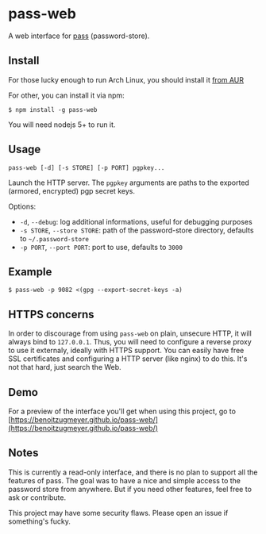 # pass-web

A web interface for [pass](http://www.passwordstore.org/) (password-store).

## Install

For those lucky enough to run Arch Linux, you should install it [from
AUR](https://aur.archlinux.org/packages/pass-web)

For other, you can install it via npm:

```
$ npm install -g pass-web
```

You will need nodejs 5+ to run it.

## Usage

```
pass-web [-d] [-s STORE] [-p PORT] pgpkey...
```

Launch the HTTP server. The `pgpkey` arguments are paths to the exported (armored, encrypted) pgp
secret keys.

Options:

* `-d`, `--debug`: log additional informations, useful for debugging purposes
* `-s STORE`, `--store STORE`: path of the password-store directory, defaults to
  `~/.password-store`
* `-p PORT`, `--port PORT`: port to use, defaults to `3000`

## Example

```
$ pass-web -p 9082 <(gpg --export-secret-keys -a)
```

## HTTPS concerns

In order to discourage from using `pass-web` on plain, unsecure HTTP, it will always bind
to `127.0.0.1`. Thus, you will need to configure a reverse proxy to use it externaly,
ideally with HTTPS support. You can easily have free SSL certificates and configuring a
HTTP server (like nginx) to do this. It's not that hard, just search the Web.

## Demo

For a preview of the interface you'll get when using this project, go to
[https://benoitzugmeyer.github.io/pass-web/](https://benoitzugmeyer.github.io/pass-web/)

## Notes

This is currently a read-only interface, and there is no plan to support all the features
of pass. The goal was to have a nice and simple access to the password store from anywhere. But if
you need other features, feel free to ask or contribute.

This project may have some security flaws. Please open an issue if something's fucky.
